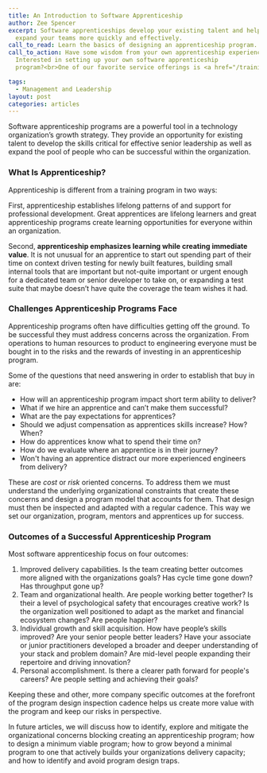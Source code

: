 ```yaml
---
title: An Introduction to Software Apprenticeship
author: Zee Spencer
excerpt: Software apprenticeships develop your existing talent and help you
  expand your teams more quickly and effectively.
call_to_read: Learn the basics of designing an apprenticeship program.
call_to_action: Have some wisdom from your own apprenticeship experiences?
  Interested in setting up your own software apprenticeship
  program?<br>One of our favorite service offerings is <a href="/training#apprenticeship-program-design">helping companies like yours design apprenticeship programs</a>. Let's talk!

tags:
  - Management and Leadership
layout: post
categories: articles
---
```


Software apprenticeship programs are a powerful tool in a technology
organization&rsquo;s growth strategy. They provide an opportunity for existing
talent to develop the skills critical for effective senior leadership as well as
expand the pool of people who can be successful within the organization.

### What Is Apprenticeship?

Apprenticeship is different from a training program in two ways:

First, apprenticeship establishes lifelong patterns of and support for
professional development. Great apprentices are lifelong learners and great
apprenticeship programs create learning opportunities for everyone within an
organization.

Second, **apprenticeship emphasizes learning while creating immediate value**.
It is not unusual for an apprentice to start out spending part of their time on
context driven testing for newly built features, building small internal tools
that are important but not-quite important or urgent enough for a dedicated team
or senior developer to take on, or expanding a test suite that maybe
doesn&rsquo;t have quite the coverage the team wishes it had.

### Challenges Apprenticeship Programs Face

Apprenticeship programs often have difficulties getting off the ground. To be
successful they must address concerns across the organization. From operations
to human resources to product to engineering everyone must be bought in to the
risks and the rewards of investing in an apprenticeship program.

Some of the questions that need answering in order to establish that buy in are:

- How will an apprenticeship program impact short term ability to deliver?
- What if we hire an apprentice and can&rsquo;t make them successful?
- What are the pay expectations for apprentices?
- Should we adjust compensation as apprentices skills increase? How? When?
- How do apprentices know what to spend their time on?
- How do we evaluate where an apprentice is in their journey?
- Won't having an apprentice distract our more experienced engineers from
  delivery?

These are _cost_ or _risk_ oriented concerns. To address them we must understand
the underlying organizational constraints that create these concerns and design
a program model that accounts for them. That design must then be inspected and
adapted with a regular cadence. This way we set our organization, program,
mentors and apprentices up for success.

### Outcomes of a Successful Apprenticeship Program

Most software apprenticeship focus on four outcomes:

1. Improved delivery capabilities. Is the team creating better outcomes more
   aligned with the organizations goals? Has cycle time gone down? Has
   throughput gone up?
1. Team and organizational health. Are people working better together? Is their
   a level of psychological safety that encourages creative work? Is the
   organization well positioned to adapt as the market and financial ecosystem
   changes? Are people happier?
1. Individual growth and skill acquisition. How have people&rsquo;s skills
   improved? Are your senior people better leaders? Have your associate or
   junior practitioners developed a broader and deeper understanding of your
   stack and problem domain? Are mid-level people expanding their repertoire and
   driving innovation?
1. Personal accomplishment. Is there a clearer path forward for people's
   careers? Are people setting and achieving their goals?

Keeping these and other, more company specific outcomes at the forefront of the
program design inspection cadence helps us create more value with the program
and keep our risks in perspective.

In future articles, we will discuss how to identify, explore and mitigate
the organizational concerns blocking creating an apprenticeship program;
how to design a minimum viable program; how to grow beyond a minimal
program to one that actively builds your organizations delivery capacity;
and how to identify and avoid program design traps.
